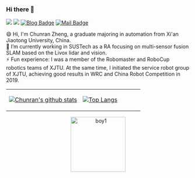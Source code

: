 ### Hi there 👋

<!--
**xuankuzcr/xuankuzcr** is a ✨ _special_ ✨ repository because its `README.md` (this file) appears on your GitHub profile.

Here are some ideas to get you started:

- 🔭 I’m currently working on ...
- 🌱 I’m currently learning ...
- 👯 I’m looking to collaborate on ...
- 🤔 I’m looking for help with ...
- 💬 Ask me about ...
- 📫 How to reach me: ...
- 😄 Pronouns: ...
- ⚡ Fun fact: ...
-->
![](https://img.shields.io/badge/QQ-384942535-green.svg) ![](https://img.shields.io/badge/WeChat-zcr384942535-green.svg) [![Blog Badge](https://img.shields.io/badge/Zhihu-郑纯然-brightgreen)](https://www.zhihu.com/people/zheng-chun-ran) [![Mail Badge](https://img.shields.io/badge/-zhengcr@connect.hku.hk-c14438?style=flat-square&logo=Gmail&logoColor=white&link=mailto:ethan.li.whu@gmail.com)](mailto:zhengcr@connect.hku.hk)

😄 Hi, I'm Chunran Zheng, a graduate majoring in automation from Xi'an Jiaotong University, China. </br>
🔭 I’m currently working in SUSTech as a RA focusing on multi-sensor fusion SLAM based on the Livox lidar and vision. </br>
⚡ Fun experience: I was a member of the Robomaster and RoboCup robotics teams of XJTU. At the same time, I initiated the service robot group of XJTU, achieving good results in WRC and China Robot Competition in 2019.

<table><tr><td align="center" width="55%">
  
[![Chunran's github stats](https://github-readme-stats.vercel.app/api?username=xuankuzcr&count_private=true&show_icons=true&theme=dark)](https://github.com/xuankuzcr/github-readme-stats)

</td><td align="top" width="45%">

[![Top Langs](https://github-readme-stats.vercel.app/api/top-langs/?username=xuankuzcr&layout=compact&theme=dark)](https://github.com/xuankuzcr/github-readme-stats)

</td></tr></table>

<div style="margin:0 auto; height:auto;">

<p style="text-align: center;"> 
    <img src="https://github.com/xuankuzcr/xuankuzcr/blob/master/img/boy1.gif" alt="boy1" height=150 />
    <!--img src="https://github.com/xuankuzcr/xuankuzcr/blob/master/img/girl1.gif" alt="girl1" height=150 /-->
    </br>     
</p>

</div>
